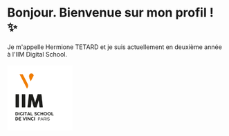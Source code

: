 <!DOCTYPE html>
<html lang="en">
<head>
    <meta charset="UTF-8">
    <meta name="viewport" content="width=device-width, initial-scale=1.0">
    <title>Document</title>
</head>
<body>

# Bonjour. Bienvenue sur mon profil ! :sparkles:

Je m'appelle Hermione TETARD et je suis actuellement en deuxième année à l'IIM Digital School.
    <br><br>
    <img src="image/logo_iim.png" alt="IIM" width="30%" height="30%">
    
</body>
</html>




